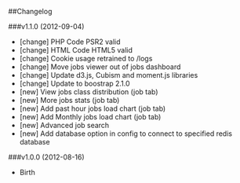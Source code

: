 ##Changelog

###v1.1.0 (2012-09-04)

* [change] PHP Code PSR2 valid
* [change] HTML Code HTML5 valid
* [change] Cookie usage retrained to /logs
* [change] Move jobs viewer out of jobs dashboard
* [change] Update d3.js, Cubism and moment.js libraries
* [change] Update to boostrap 2.1.0
* [new] View jobs class distribution (job tab)
* [new] More jobs stats (job tab)
* [new] Add past hour jobs load chart (job tab)
* [new] Add Monthly jobs load chart (job tab)
* [new] Advanced job search
* [new] Add database option in config to connect to specified redis database

###v1.0.0 (2012-08-16)

* Birth